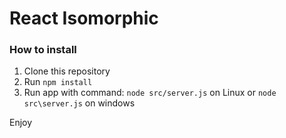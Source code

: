 # React Isomorphic

### How to install

1. Clone this repository
2. Run `npm install`
3. Run app with command: `node src/server.js` on Linux or `node src\server.js` on windows

Enjoy
